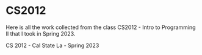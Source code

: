 # CS2012

Here is all the work collected from the class CS2012 - Intro to Programming II that I took in Spring 2023.



CS 2012 - Cal State La - Spring 2023
